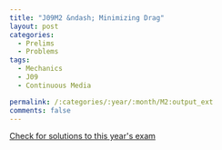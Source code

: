 ```yaml
---
title: "J09M2 &ndash; Minimizing Drag"
layout: post
categories:
  - Prelims
  - Problems
tags:
  - Mechanics
  - J09
  - Continuous Media

permalink: /:categories/:year/:month/M2:output_ext
comments: false
---
```

<object data="2009J2M.pdf" type="application/pdf" width="100%" height="500"></object>
<div class="message"><a href='https://princetonprelim.com/prelim/22/'>Check for solutions to this year's exam</a></div>
